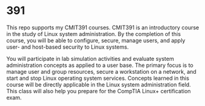 # 391
This repo supports my CMIT391 courses. CMIT391 is an introductory course in the study of Linux system administration. By the completion of this course, you will be able to configure, secure, manage users, and apply user- and host-based security to Linux systems.

You will participate in lab simulation activities and evaluate system administration concepts as applied to a user base. The primary focus is to manage user and group resources, secure a workstation on a network, and start and stop Linux operating system services. Concepts learned in this course will be directly applicable in the Linux system administration field. This class will also help you prepare for the CompTIA Linux+ certification exam.
